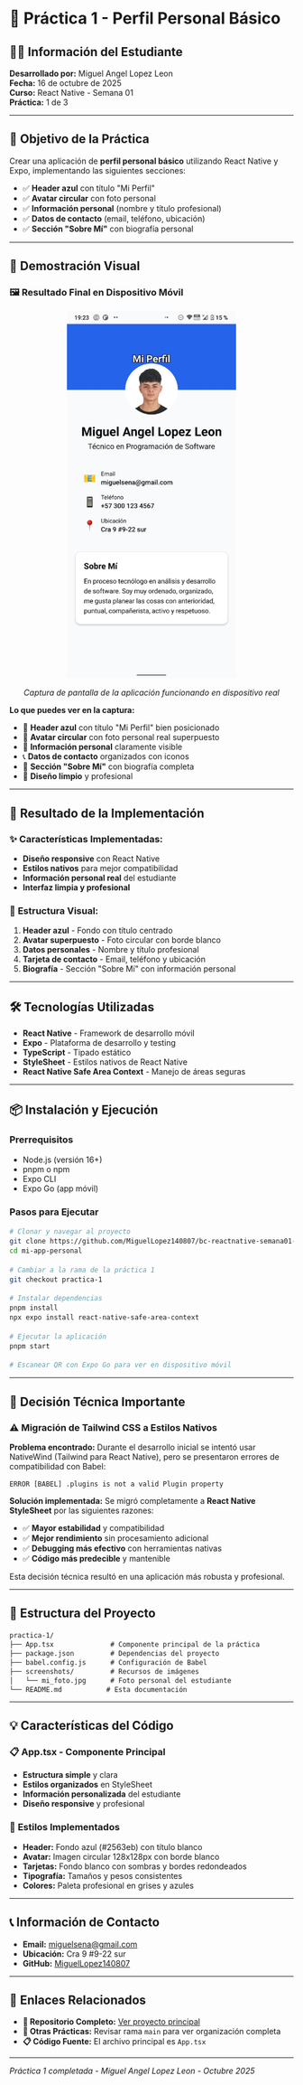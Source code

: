 # 📱 Práctica 1 - Perfil Personal Básico

## 👨‍💻 Información del Estudiante
**Desarrollado por:** Miguel Angel Lopez Leon  
**Fecha:** 16 de octubre de 2025  
**Curso:** React Native - Semana 01  
**Práctica:** 1 de 3  

---

## 🎯 Objetivo de la Práctica

Crear una aplicación de **perfil personal básico** utilizando React Native y Expo, implementando las siguientes secciones:

- ✅ **Header azul** con título "Mi Perfil"
- ✅ **Avatar circular** con foto personal
- ✅ **Información personal** (nombre y título profesional)
- ✅ **Datos de contacto** (email, teléfono, ubicación)
- ✅ **Sección "Sobre Mí"** con biografía personal

---

## 📱 Demostración Visual

### 🖼️ **Resultado Final en Dispositivo Móvil**

<div align="center">
  <img src="./screenshots/practica_1.jpg" alt="Práctica 1 - Perfil Personal en dispositivo móvil" width="300"/>
  
  <p><em>Captura de pantalla de la aplicación funcionando en dispositivo real</em></p>
</div>

**Lo que puedes ver en la captura:**
- 🎨 **Header azul** con título "Mi Perfil" bien posicionado
- 👤 **Avatar circular** con foto personal real superpuesto
- 📝 **Información personal** claramente visible
- 📞 **Datos de contacto** organizados con iconos
- 💭 **Sección "Sobre Mí"** con biografía completa
- 🎯 **Diseño limpio** y profesional

---

## 📱 Resultado de la Implementación

### ✨ **Características Implementadas:**
- **Diseño responsive** con React Native
- **Estilos nativos** para mejor compatibilidad
- **Información personal real** del estudiante
- **Interfaz limpia y profesional**

### 🎨 **Estructura Visual:**
1. **Header azul** - Fondo con título centrado
2. **Avatar superpuesto** - Foto circular con borde blanco
3. **Datos personales** - Nombre y título profesional
4. **Tarjeta de contacto** - Email, teléfono y ubicación
5. **Biografía** - Sección "Sobre Mí" con información personal

---

## 🛠️ Tecnologías Utilizadas

- **React Native** - Framework de desarrollo móvil
- **Expo** - Plataforma de desarrollo y testing
- **TypeScript** - Tipado estático
- **StyleSheet** - Estilos nativos de React Native
- **React Native Safe Area Context** - Manejo de áreas seguras

---

## 📦 Instalación y Ejecución

### Prerrequisitos
- Node.js (versión 16+)
- pnpm o npm
- Expo CLI
- Expo Go (app móvil)

### Pasos para Ejecutar
```bash
# Clonar y navegar al proyecto
git clone https://github.com/MiguelLopez140807/bc-reactnative-semana01-proyecto.git
cd mi-app-personal

# Cambiar a la rama de la práctica 1
git checkout practica-1

# Instalar dependencias
pnpm install
npx expo install react-native-safe-area-context

# Ejecutar la aplicación
pnpm start

# Escanear QR con Expo Go para ver en dispositivo móvil
```

---

## 🔧 Decisión Técnica Importante

### ⚠️ **Migración de Tailwind CSS a Estilos Nativos**

**Problema encontrado:**
Durante el desarrollo inicial se intentó usar NativeWind (Tailwind para React Native), pero se presentaron errores de compatibilidad con Babel:

```
ERROR [BABEL] .plugins is not a valid Plugin property
```

**Solución implementada:**
Se migró completamente a **React Native StyleSheet** por las siguientes razones:

- ✅ **Mayor estabilidad** y compatibilidad
- ✅ **Mejor rendimiento** sin procesamiento adicional
- ✅ **Debugging más efectivo** con herramientas nativas
- ✅ **Código más predecible** y mantenible

Esta decisión técnica resultó en una aplicación más robusta y profesional.

---

## 📁 Estructura del Proyecto

```
practica-1/
├── App.tsx              # Componente principal de la práctica
├── package.json         # Dependencias del proyecto
├── babel.config.js      # Configuración de Babel
├── screenshots/         # Recursos de imágenes
│   └── mi_foto.jpg      # Foto personal del estudiante
└── README.md           # Esta documentación
```

---

## 💡 Características del Código

### 📋 **App.tsx - Componente Principal**
- **Estructura simple** y clara
- **Estilos organizados** en StyleSheet
- **Información personalizada** del estudiante
- **Diseño responsive** y profesional

### 🎨 **Estilos Implementados**
- **Header:** Fondo azul (#2563eb) con título blanco
- **Avatar:** Imagen circular 128x128px con borde blanco
- **Tarjetas:** Fondo blanco con sombras y bordes redondeados
- **Tipografía:** Tamaños y pesos consistentes
- **Colores:** Paleta profesional en grises y azules

---

## 📞 Información de Contacto

- **Email:** miguelsena@gmail.com
- **Ubicación:** Cra 9 #9-22 sur
- **GitHub:** [MiguelLopez140807](https://github.com/MiguelLopez140807)

---

## 🔗 Enlaces Relacionados

- **📁 Repositorio Completo:** [Ver proyecto principal](https://github.com/MiguelLopez140807/bc-reactnative-semana01-proyecto)
- **🌿 Otras Prácticas:** Revisar rama `main` para ver organización completa
- **📋 Código Fuente:** El archivo principal es `App.tsx`

---

*Práctica 1 completada - Miguel Angel Lopez Leon - Octubre 2025*